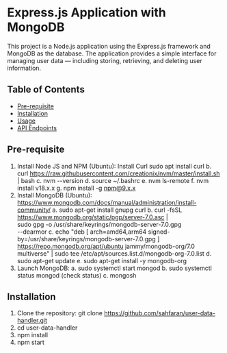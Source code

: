 # Express.js Application with MongoDB

This project is a Node.js application using the Express.js framework and MongoDB as the database. The application provides a simple interface for managing user data — including storing, retrieving, and deleting user information.

## Table of Contents

- [Pre-requisite](#Pre-requisite)
- [Installation](#installation)
- [Usage](#usage)
- [API Endpoints](#api-endpoints)

## Pre-requisite
1. Install Node JS and NPM (Ubuntu):
   Install Curl
      sudo apt install curl
   b. curl https://raw.githubusercontent.com/creationix/nvm/master/install.sh | bash
   c. nvm --version
   d. source ~/.bashrc
   e. nvm ls-remote
   f. nvm install v18.x.x
   g. npm install -g npm@9.x.x
3. Install MongoDB (Ubuntu):
   https://www.mongodb.com/docs/manual/administration/install-community/
   a. sudo apt-get install gnupg curl
   b. curl -fsSL https://www.mongodb.org/static/pgp/server-7.0.asc | \
   sudo gpg -o /usr/share/keyrings/mongodb-server-7.0.gpg \
   --dearmor
   c. echo "deb [ arch=amd64,arm64 signed-by=/usr/share/keyrings/mongodb-server-7.0.gpg ] https://repo.mongodb.org/apt/ubuntu jammy/mongodb-org/7.0 multiverse" | sudo tee /etc/apt/sources.list.d/mongodb-org-7.0.list
   d. sudo apt-get update
   e. sudo apt-get install -y mongodb-org
4. Launch MongoDB:
   a. sudo systemctl start mongod
   b. sudo systemctl status mongod (check status)
   c. mongosh
   
## Installation

1. Clone the repository:
   git clone https://github.com/sahfaran/user-data-handler.git
2. cd user-data-handler
3. npm install
4. npm start

   
